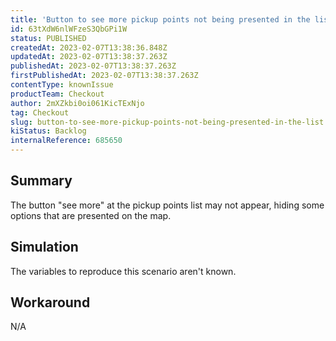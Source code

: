 ```yaml
---
title: 'Button to see more pickup points not being presented in the list'
id: 63tXdW6nlWFzeS3QbGPi1W
status: PUBLISHED
createdAt: 2023-02-07T13:38:36.848Z
updatedAt: 2023-02-07T13:38:37.263Z
publishedAt: 2023-02-07T13:38:37.263Z
firstPublishedAt: 2023-02-07T13:38:37.263Z
contentType: knownIssue
productTeam: Checkout
author: 2mXZkbi0oi061KicTExNjo
tag: Checkout
slug: button-to-see-more-pickup-points-not-being-presented-in-the-list
kiStatus: Backlog
internalReference: 685650
---
```


## Summary


The button "see more" at the pickup points list may not appear, hiding some options that are presented on the map.


##

## Simulation


The variables to reproduce this scenario aren't known.


##

## Workaround


N/A




